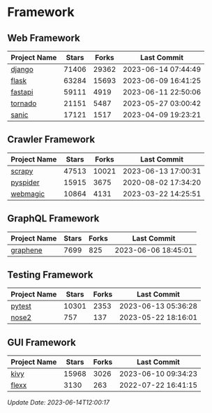# Framework

## Web Framework
| Project Name | Stars | Forks | Last Commit |
| ------------ | ----- | ----- | ----------- |
| [django](https://github.com/django/django) | 71406 | 29362 | 2023-06-14 07:44:49 |
| [flask](https://github.com/pallets/flask) | 63284 | 15693 | 2023-06-09 16:41:25 |
| [fastapi](https://github.com/tiangolo/fastapi) | 59111 | 4919 | 2023-06-11 22:50:06 |
| [tornado](https://github.com/tornadoweb/tornado) | 21151 | 5487 | 2023-05-27 03:00:42 |
| [sanic](https://github.com/sanic-org/sanic) | 17121 | 1517 | 2023-04-09 19:23:21 |

## Crawler Framework
| Project Name | Stars | Forks | Last Commit |
| ------------ | ----- | ----- | ----------- |
| [scrapy](https://github.com/scrapy/scrapy) | 47513 | 10021 | 2023-06-13 17:00:31 |
| [pyspider](https://github.com/binux/pyspider) | 15915 | 3675 | 2020-08-02 17:34:20 |
| [webmagic](https://github.com/code4craft/webmagic) | 10864 | 4131 | 2023-03-22 14:25:51 |

## GraphQL Framework
| Project Name | Stars | Forks | Last Commit |
| ------------ | ----- | ----- | ----------- |
| [graphene](https://github.com/graphql-python/graphene) | 7699 | 825 | 2023-06-06 18:45:01 |

## Testing Framework
| Project Name | Stars | Forks | Last Commit |
| ------------ | ----- | ----- | ----------- |
| [pytest](https://github.com/pytest-dev/pytest) | 10301 | 2353 | 2023-06-13 05:36:28 |
| [nose2](https://github.com/nose-devs/nose2) | 757 | 137 | 2023-05-22 18:16:01 |

## GUI Framework
| Project Name | Stars | Forks | Last Commit |
| ------------ | ----- | ----- | ----------- |
| [kivy](https://github.com/kivy/kivy) | 15968 | 3026 | 2023-06-10 09:34:23 |
| [flexx](https://github.com/flexxui/flexx) | 3130 | 263 | 2022-07-22 16:41:15 |

*Update Date: 2023-06-14T12:00:17*